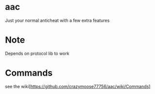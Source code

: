 # aac

Just your normal anticheat with a few extra features

# Note
Depends on protocol lib to work

# Commands

see the wiki[https://github.com/crazymoose77756/aac/wiki/Commands]
